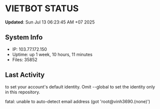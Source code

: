 # VIETBOT STATUS
**Updated**: Sun Jul 13 06:23:45 AM +07 2025

## System Info
- IP: 103.77.172.150
- Uptime: up 1 week, 10 hours, 11 minutes
- Files: 35852

## Last Activity

to set your account's default identity.
Omit --global to set the identity only in this repository.

fatal: unable to auto-detect email address (got 'root@vinh3690.(none)')
